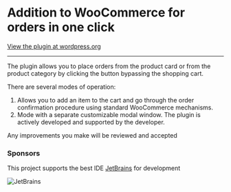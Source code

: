# Addition to WooCommerce for orders in one click
[View the plugin at wordpress.org](https://wordpress.org/plugins/buy-one-click-woocommerce/)
___
The plugin allows you to place orders from the product card or from the product category by clicking the button bypassing the shopping cart. 

There are several modes of operation:
1. Allows you to add an item to the cart and go through the order confirmation procedure using standard WooCommerce mechanisms. 
2. Mode with a separate customizable modal window. The plugin is actively developed and supported by the developer.

Any improvements you make will be reviewed and accepted

### Sponsors
This project supports the best IDE [JetBrains](https://www.jetbrains.com/?from=Original-texts-yandex-web-master-WordPress)
for development

![JetBrains](https://zixn.ru/wp-content/uploads/jetbrains-logo-wordpress.jpg "jetbrains")

